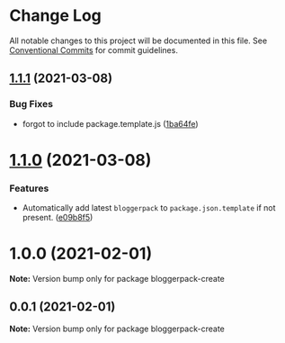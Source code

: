 # Change Log

All notable changes to this project will be documented in this file.
See [Conventional Commits](https://conventionalcommits.org) for commit guidelines.

## [1.1.1](https://github.com/bloggerpack/bloggerpack/compare/bloggerpack-create@1.1.0...bloggerpack-create@1.1.1) (2021-03-08)


### Bug Fixes

* forgot to include package.template.js ([1ba64fe](https://github.com/bloggerpack/bloggerpack/commit/1ba64fee293436dd48fc09d767cfcc479c12c7eb))





# [1.1.0](https://github.com/bloggerpack/bloggerpack/compare/bloggerpack-create@1.0.0...bloggerpack-create@1.1.0) (2021-03-08)


### Features

* Automatically add latest `bloggerpack` to `package.json.template` if not present. ([e09b8f5](https://github.com/bloggerpack/bloggerpack/commit/e09b8f52407b529cb6c4977de63a6b75c2134860))





# 1.0.0 (2021-02-01)

**Note:** Version bump only for package bloggerpack-create





## 0.0.1 (2021-02-01)

**Note:** Version bump only for package bloggerpack-create
